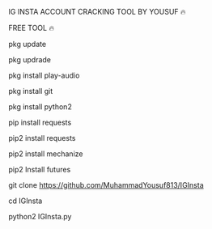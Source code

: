 IG INSTA ACCOUNT CRACKING TOOL BY YOUSUF 🔥

FREE TOOL  🔥


pkg update


pkg updrade

pkg install play-audio

pkg install git

pkg install python2

pip install requests

pip2 install requests

pip2 install mechanize

pip2 Install futures

git clone https://github.com/MuhammadYousuf813/IGInsta

cd IGInsta

python2 IGInsta.py
